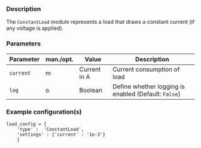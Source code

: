 ### Description 

The `ConstantLoad` module represents a load that draws a constant current (if any voltage is applied).
### Parameters

| **Parameter** | **man./opt.** | **Value**                | **Description**                                                                                                      |
|---------------|---------------|--------------------------|----------------------------------------------------------------------------------------------------------------------|
|     `current`     |     m         |     Current in A  | Current consumption of load    |
|     `log`     |     o         |    Boolean   | Define whether logging is enabled (Default: `False`)  |

### Example configuration(s)

```
load_config = {
    'type' :  'ConstantLoad',
    'settings' : {'current' : '1e-3'}
    }
```